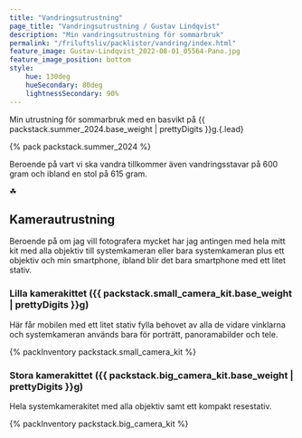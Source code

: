```yaml
---
title: "Vandringsutrustning"
page_title: "Vandringsutrustning / Gustav Lindqvist"
description: "Min vandringsutrustning för sommarbruk"
permalink: "/friluftsliv/packlistor/vandring/index.html"
feature_image: Gustav-Lindqvist_2022-08-01_05564-Pano.jpg
feature_image_position: bottom
style:
    hue: 130deg
    hueSecondary: 80deg
    lightnessSecondary: 90%
---
```


Min utrustning för sommarbruk med en basvikt på {{ packstack.summer_2024.base_weight | prettyDigits }}g.{.lead}

{% pack packstack.summer_2024 %}

Beroende på vart vi ska vandra tillkommer även vandringsstavar på 600 gram och ibland en stol på 615 gram.

<p class="fleuron" aria-hidden="true">☘</p>

## Kamerautrustning

Beroende på om jag vill fotografera mycket har jag antingen med hela mitt kit med alla objektiv till systemkameran eller bara systemkameran plus ett objektiv och min smartphone, ibland blir det bara smartphone med ett litet stativ.

### Lilla kamerakittet ({{ packstack.small_camera_kit.base_weight | prettyDigits }}g)

Här får mobilen med ett litet stativ fylla behovet av alla de vidare vinklarna och systemkameran används bara för porträtt, panoramabilder och tele.

{% packInventory packstack.small_camera_kit %}

### Stora kamerakittet ({{ packstack.big_camera_kit.base_weight | prettyDigits }}g)

Hela systemkamerakitet med alla objektiv samt ett kompakt resestativ.

{% packInventory packstack.big_camera_kit %}

